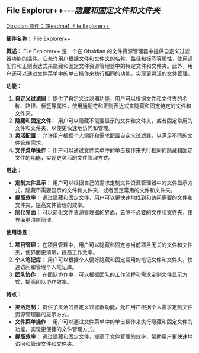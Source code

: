 ## File Explorer++---*隐藏和固定文件和文件夹*
[Obsidian 插件：【Readme】File Explorer++](https://pkmer.cn/Pkmer-Docs/10-obsidian/obsidian%E7%A4%BE%E5%8C%BA%E6%8F%92%E4%BB%B6/readme/file-explorer-plus_readme)

**插件名称：** File Explorer++

**概述：** File Explorer++ 是一个在 Obsidian 的文件资源管理器中提供自定义过滤器功能的插件。它允许用户根据文件和文件夹的名称、路径和标签等属性，使用通配符和正则表达式来隐藏和固定文件资源管理器中的特定文件和文件夹。此外，用户还可以通过文件菜单中的单击操作来执行相同的功能，实现更灵活的文件管理。

**功能：**
1. **自定义过滤器：** 提供了自定义过滤器功能，用户可以根据文件和文件夹的名称、路径、标签等属性，使用通配符和正则表达式来隐藏和固定特定的文件和文件夹。
2. **隐藏和固定文件：** 用户可以隐藏不需要显示的文件和文件夹，或者固定常用的文件和文件夹，以便更快速地访问和管理。
3. **灵活配置：** 允许用户根据个人偏好和需求配置自定义过滤器，以满足不同的文件管理需求。
4. **文件菜单操作：** 用户可以通过文件菜单中的单击操作来执行相同的隐藏和固定文件的功能，实现更灵活的文件管理方式。

**用途：**
- **定制文件显示：** 用户可以根据自己的需求定制文件资源管理器中的文件显示方式，隐藏不需要显示的文件和文件夹，或者固定常用的文件和文件夹。
- **提高效率：** 通过隐藏和固定文件，用户可以更快速地找到和访问需要的文件和文件夹，提高文件管理的效率。
- **简化界面：** 可以简化文件资源管理器的界面，去除不必要的文件和文件夹，使界面更清晰简洁。

**使用场景：**
1. **项目管理：** 在项目管理中，用户可以隐藏和固定与当前项目无关的文件和文件夹，使界面更清晰，提高工作效率。
2. **个人笔记库：** 用户可以根据个人偏好隐藏和固定常用的笔记文件和文件夹，快速访问和管理个人笔记库。
3. **团队协作：** 在团队协作中，可以根据团队的工作流程和需求定制文件显示方式，提高团队协作效率。

**特点：**
- **灵活定制：** 提供了灵活的自定义过滤器功能，允许用户根据个人需求定制文件资源管理器的显示方式。
- **文件菜单操作：** 用户可以通过文件菜单中的单击操作来执行隐藏和固定文件的功能，实现更便捷的文件管理方式。
- **提高效率：** 通过隐藏和固定文件，提高了文件管理的效率，帮助用户更快速地访问和管理文件和文件夹。